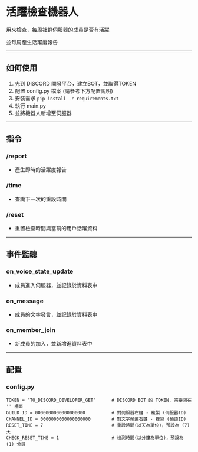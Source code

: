 # 活躍檢查機器人
用來檢查，每周社群伺服器的成員是否有活躍

並每周產生活躍度報告
___
## 如何使用
1. 先到 DISCORD 開發平台，建立BOT，並取得TOKEN
2. 配置 config.py 檔案 (請參考下方配置說明)
3. 安裝需求 `pip install -r requirements.txt`
4. 執行 main.py
5. 並將機器人新增至伺服器
___
## 指令
### /report
- 產生即時的活躍度報告 
### /time
- 查詢下一次的重設時間 
### /reset
- 重置檢查時間與當前的用戶活躍資料
___
## 事件監聽 
### on_voice_state_update
- 成員進入伺服器，並記錄於資料表中
### on_message
- 成員的文字發言，並記錄於資料表中
### on_member_join
- 新成員的加入，並新增進資料表中
___
## 配置
### config.py
```
TOKEN = 'TO_DISCORD_DEVELOPER_GET'      # DISCORD BOT 的 TOKEN, 需要包在 '' 裡面
GUILD_ID = 0000000000000000000          # 對伺服器右鍵 - 複製 (伺服器ID)
CHANNEL_ID = 0000000000000000000        # 對文字頻道右鍵 - 複製 (頻道ID)
RESET_TIME = 7                          # 重設時間(以天為單位)，預設為 (7) 天
CHECK_RESET_TIME = 1                    # 檢測時間(以分鐘為單位)，預設為 (1) 分鐘
```